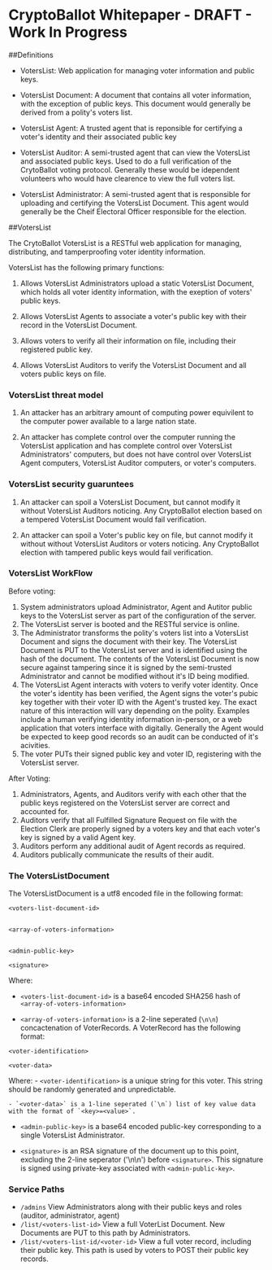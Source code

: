 # CryptoBallot Whitepaper - DRAFT - Work In Progress

##Definitions

 - VotersList:  Web application for managing voter information and public keys.

 - VotersList Document: A document that contains all voter information, with the exception of public keys. This document would generally be derived from a polity's voters list. 

 - VotersList Agent: A trusted agent that is reponsible for certifying a voter's identity and their associated public key

 - VotersList Auditor: A semi-trusted agent that can view the VotersList and associated public keys. Used to do a full verification of the CrytoBallot voting protocol. Generally these would be idependent volunteers who would have clearence to view the full voters list. 

 - VotersList Administrator: A semi-trusted agent that is responsible for uploading and certifying the VotersList Document. This agent would generally be the Cheif Electoral Officer responsible for the election. 


##VotersList

The CrytoBallot VotersList is a RESTful web application for managing, distributing, and tamperproofing voter identity information. 

VotersList has the following primary functions: 

1. Allows VotersList Administrators upload a static VotersList Document, which holds all voter identity information, with the exeption of voters' public keys. 

2. Allows VotersList Agents to associate a voter's public key with their record in the VotersList Document. 

3. Allows voters to verify all their information on file, including their registered public key. 

4. Allows VotersList Auditors to verify the VotersList Document and all voters public keys on file. 


### VotersList threat model

1. An attacker has an arbitrary amount of computing power equivilent to the computer power available to a large nation state. 

2. An attacker has complete control over the computer running the VotersList application and has complete control over VotersList Administrators' computers, but does not have control over VotersList Agent computers, VotersList Auditor computers, or voter's computers. 


### VotersList security guaruntees

1. An attacker can spoil a VotersList Document, but cannot modify it without VotersList Auditors noticing. Any CryptoBallot election based on a tempered VotersList Document would fail verification.

2. An attacker can spoil a Voter's public key on file, but cannot modify it without without VotersList Auditors or voters noticing. Any CryptoBallot election with tampered public keys would fail verification.


### VotersList WorkFlow

Before voting:

1. System administrators upload Administrator, Agent and Autitor public keys to the VotersList server as part of the configuration of the server.
2. The VotersList server is booted and the RESTful service is online. 
3. The Administrator transforms the polity's voters list into a VotersList Document and signs the document with their key. The VotersList Document is PUT to the VotersList server and is identified using the hash of the document. The contents of the VotersList Document is now secure against tampering since it is signed by the semi-trusted Administrator and cannot be modified without it's ID being modified. 
4. The VotersList Agent interacts with voters to verify voter identity. Once the voter's identity has been verified, the Agent signs the voter's pubic key together with their voter ID with the Agent's trusted key. The exact nature of this interaction will vary depending on the polity. Examples include a human verifying identity information in-person, or a web application that voters interface with digitally. Generally the Agent would be expected to keep good records so an audit can be conducted of it's acivities. 
5. The voter PUTs their signed public key and voter ID, registering with the VotersList server. 

After Voting:

1. Administrators, Agents, and Auditors verify with each other that the public keys registered on the VotersList server are correct and accounted for. 
2. Auditors verify that all Fulfilled Signature Request on file with the Election Clerk are properly signed by a voters key and that each voter's key is signed by a valid Agent key. 
3. Auditors perform any additional audit of Agent records as required. 
4. Auditors publically communicate the results of their audit. 


### The VotersListDocument

The VotersListDocument is a utf8 encoded file in the following format:

```
<voters-list-document-id>


<array-of-voters-information>


<admin-public-key>

<signature>
```

Where:
  - `<voters-list-document-id>` is a base64 encoded SHA256 hash of `<array-of-voters-information>`

  - `<array-of-voters-information>` is a 2-line seperated (`\n\n`) concactenation of VoterRecords. A VoterRecord has the following format:

  ```
  <voter-identification>

  <voter-data>
  ```

  Where:
    - `<voter-identification>` is a unique string for this voter. This string should be randomly generated and unpredictable.

    - `<voter-data>` is a 1-line seperated (`\n`) list of key value data with the format of `<key>=<value>`.

  - `<admin-public-key>` is a base64 encoded public-key corresponding to a single VotersList Administrator. 

  - `<signature>` is an RSA signature of the document up to this point, excluding the 2-line seperator ('\n\n') before `<signature>`. This signature is signed using private-key associated with `<admin-public-key>`. 

### Service Paths

- `/admins`  View Administrators along with their public keys and roles (auditor, administrator, agent)
- `/list/<voters-list-id>` View a full VoterList Document. New Documents are PUT to this path by Administrators. 
- `/list/<voters-list-id/<voter-id>` View a full voter record, including their public key. This path is used by voters to POST their public key records.
